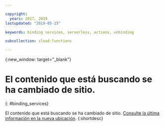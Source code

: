 ```yaml
---

copyright:
  years: 2017, 2019
lastupdated: "2019-05-15"

keywords: binding services, serverless, actions, unbinding

subcollection: cloud-functions

---
```


{:new_window: target="_blank"}
# El contenido que está buscando se ha cambiado de sitio.
{: #binding_services}

El contenido que está buscando se ha cambiado de sitio. [Consulte la última información en la nueva ubicación](/docs/openwhisk?topic=cloud-functions-services).
{:shortdesc}
